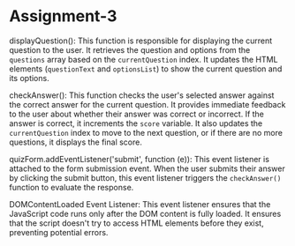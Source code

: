 # Assignment-3


displayQuestion():
This function is responsible for displaying the current question to the user.
It retrieves the question and options from the `questions` array based on the `currentQuestion` index.
It updates the HTML elements (`questionText` and `optionsList`) to show the current question and its options.

checkAnswer():
This function checks the user's selected answer against the correct answer for the current question.
It provides immediate feedback to the user about whether their answer was correct or incorrect.
If the answer is correct, it increments the `score` variable.
It also updates the `currentQuestion` index to move to the next question, or if there are no more questions, it displays the final score.

quizForm.addEventListener('submit', function (e)):
This event listener is attached to the form submission event.
When the user submits their answer by clicking the submit button, this event listener triggers the `checkAnswer()` function to evaluate the response.

DOMContentLoaded Event Listener:
This event listener ensures that the JavaScript code runs only after the DOM content is fully loaded.
It ensures that the script doesn't try to access HTML elements before they exist, preventing potential errors.

